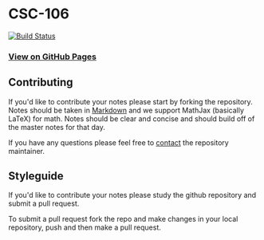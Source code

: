 # CSC-106

[![Build Status](https://travis-ci.org/UVicNotes/CSC-106.svg?branch=master)](https://travis-ci.org/UVicNotes/CSC-106)

### [View on GitHub Pages](http://uvicnotes.github.io/CSC-106/)

## Contributing

If you'd like to contribute your notes please start by forking the repository. Notes should be taken in [Markdown](https://daringfireball.net/projects/markdown/) and we support MathJax (basically LaTeX) for math. Notes should be clear and concise and should build off of the master notes for that day.

If you have any questions please feel free to [contact](mailto:dcharleb@uvic.ca) the repository maintainer.

## Styleguide

If you'd like to contribute your notes please study the github repository and submit a pull request.

To submit a pull request fork the repo and make changes in your local repository, push and then make a pull request.
